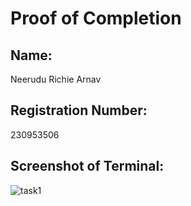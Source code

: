 # Proof of Completion

## Name:
Neerudu Richie Arnav

## Registration Number:
230953506

## Screenshot of Terminal:
![task1](https://github.com/user-attachments/assets/0028b82e-71a0-44f0-870c-41177368214e)
